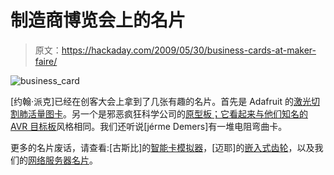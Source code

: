 # 制造商博览会上的名片

> 原文：<https://hackaday.com/2009/05/30/business-cards-at-maker-faire/>

![business_card](img/87e54be8250c182e1034db5424983878.png "business_card")

[约翰·派克]已经在创客大会上拿到了几张有趣的名片。首先是 Adafruit 的[激光切割肺活量图卡](http://www.adafruit.com/blog/2009/05/25/adafruit-business-cards-laser-cut-spirograph-cards/ "Adafruit business cards - Laser cut SPIROGRAPH cards! «  adafruit industries blog")。另一个是邪恶疯狂科学公司的[原型板；它看起来与他们知名的](http://blog.makezine.com/archive/2009/05/calling_card_collecting_at_maker_fa.html?CMP=OTC-0D6B48984890 "Make: Online : Calling card collecting at Maker Faire") [AVR 目标板](http://evilmadscience.com/tinykitlist/74-atmegaxx8h "Simple target boards for ATmegaXX8 microcontrollers")风格相同。我们还听说[jérme Demers]有一堆电阻弯曲卡。

更多的名片废话，请查看:[古斯比]的[智能卡模拟器](http://hackaday.com/2009/03/03/smart-card-emulator/ "Smart card emulator  - Hack a Day")，[迈耶]的[嵌入式齿轮](http://hackaday.com/2008/12/01/gears-embeded-in-busines-cards/ "Gears embedded in business cards  - Hack a Day")，以及我们的[网络服务器名片](http://hackaday.com/2008/09/25/web-server-on-a-business-card-part-2/ "How-To: Web server on a business card (Part 2)  - Hack a Day")。